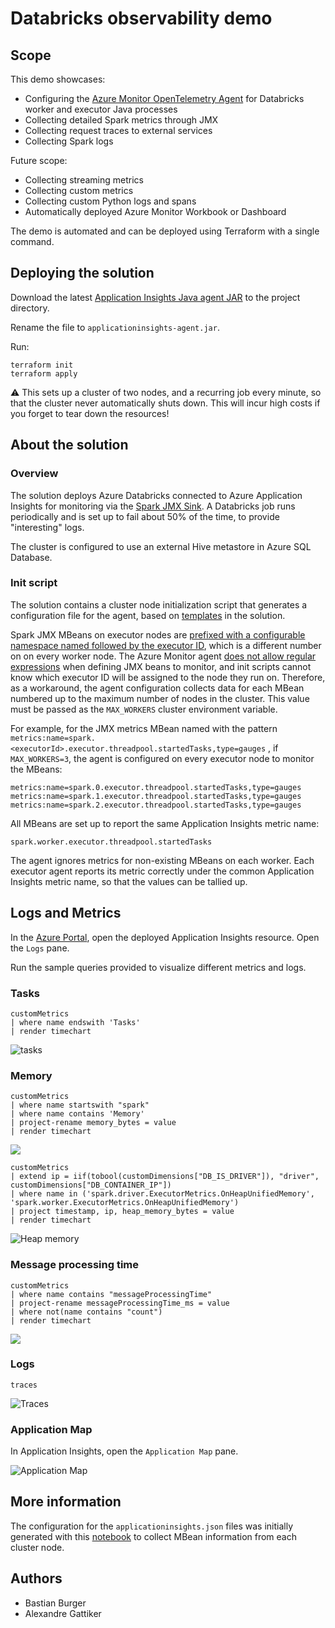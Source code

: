 # Databricks observability demo

## Scope

This demo showcases:

- Configuring the [Azure Monitor OpenTelemetry Agent](https://learn.microsoft.com/azure/azure-monitor/app/opentelemetry-enable?tabs=net) for Databricks worker and executor Java processes
- Collecting detailed Spark metrics through JMX
- Collecting request traces to external services
- Collecting Spark logs

Future scope:

- Collecting streaming metrics
- Collecting custom metrics
- Collecting custom Python logs and spans
- Automatically deployed Azure Monitor Workbook or Dashboard

The demo is automated and can be deployed using Terraform with a single command.

## Deploying the solution

Download the latest [Application Insights Java agent JAR](https://github.com/microsoft/ApplicationInsights-Java/releases) to the project directory.

Rename the file to `applicationinsights-agent.jar`.

Run:

```shell
terraform init
terraform apply
```

⚠️ This sets up a cluster of two nodes, and a recurring job every minute, so that the cluster never automatically shuts down. This will incur high costs if you forget to tear down the resources!

## About the solution

### Overview

The solution deploys Azure Databricks connected to Azure Application Insights for monitoring via the [Spark JMX Sink](https://spark.apache.org/docs/latest/monitoring.html). A Databricks job runs periodically and is set up to fail about 50% of the time, to provide "interesting" logs.

The cluster is configured to use an external Hive metastore in Azure SQL Database.

### Init script

The solution contains a cluster node initialization script that generates a configuration file for the agent, based on [templates](modules/adb) in the solution.

Spark JMX MBeans on executor nodes are [prefixed with a configurable namespace named followed by the executor ID](https://github.com/apache/spark/blob/04816474bfcc05c7d90f7b7e8d35184d95c78cbd/core/src/main/scala/org/apache/spark/metrics/MetricsSystem.scala#L131), which is a different number on on every worker node. The Azure Monitor agent [does not allow regular expressions](https://learn.microsoft.com/en-us/azure/azure-monitor/app/java-jmx-metrics-configuration#types-of-collected-metrics-and-available-configuration-options) when defining JMX beans to monitor, and init scripts cannot know which executor ID will be assigned to the node they run on. Therefore, as a workaround, the agent configuration collects data for each MBean numbered up to the maximum number of nodes in the cluster. This value must be passed as the `MAX_WORKERS` cluster environment variable.

For example, for the JMX metrics MBean named with the pattern `metrics:name=spark.<executorId>.executor.threadpool.startedTasks,type=gauges` , if `MAX_WORKERS=3`, the agent is configured on every executor node to monitor the MBeans:

```
metrics:name=spark.0.executor.threadpool.startedTasks,type=gauges
metrics:name=spark.1.executor.threadpool.startedTasks,type=gauges
metrics:name=spark.2.executor.threadpool.startedTasks,type=gauges
```

All MBeans are set up to report the same Application Insights metric name:

```
spark.worker.executor.threadpool.startedTasks
```

The agent ignores metrics for non-existing MBeans on each worker. Each executor agent reports its metric correctly under the common Application Insights metric name, so that the values can be tallied up.

## Logs and Metrics

In the [Azure Portal](https://portal.azure.com/#view/HubsExtension/BrowseResource/resourceType/microsoft.insights%2Fcomponents), open the deployed Application Insights resource. Open the `Logs` pane.

Run the sample queries provided to visualize different metrics and logs.

### Tasks

```kql
customMetrics
| where name endswith 'Tasks'
| render timechart
```

![tasks](tasks.png)

### Memory

```kql
customMetrics
| where name startswith "spark"
| where name contains 'Memory'
| project-rename memory_bytes = value
| render timechart
```

![](assets/memory.png)

```kql
customMetrics
| extend ip = iif(tobool(customDimensions["DB_IS_DRIVER"]), "driver", customDimensions["DB_CONTAINER_IP"])
| where name in ('spark.driver.ExecutorMetrics.OnHeapUnifiedMemory', 'spark.worker.ExecutorMetrics.OnHeapUnifiedMemory')
| project timestamp, ip, heap_memory_bytes = value
| render timechart
```

![Heap memory](assets/heap_memory.png)

### Message processing time

```kql
customMetrics
| where name contains "messageProcessingTime"
| project-rename messageProcessingTime_ms = value
| where not(name contains "count")
| render timechart
```

![](assets/messageProcessingTime.png)

### Logs

```kql
traces
```

![Traces](assets/traces.png)

### Application Map

In Application Insights, open the `Application Map` pane.

![Application Map](assets/application_map.png)

## More information

The configuration for the `applicationinsights.json` files was initially generated with this [notebook](assets/dump-jmx.ipynb) to collect MBean information from each cluster node.

## Authors

- Bastian Burger
- Alexandre Gattiker
